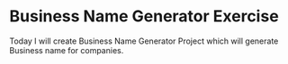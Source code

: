 # Business Name Generator Exercise

Today I will create Business Name Generator Project which will generate Business name for companies.